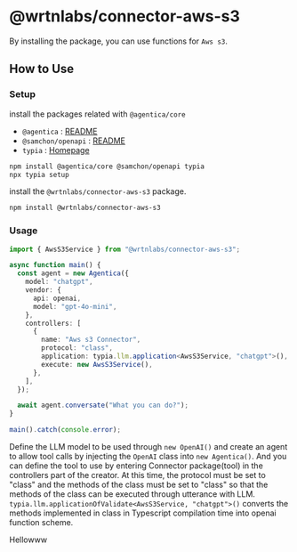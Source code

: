 # @wrtnlabs/connector-aws-s3

By installing the package, you can use functions for `Aws s3`.

## How to Use

### Setup

install the packages related with `@agentica/core`

- `@agentica` : [README](https://github.com/wrtnlabs/agentica)
- `@samchon/openapi` : [README](https://github.com/samchon/openapi)
- `typia` : [Homepage](https://typia.io/)

```bash
npm install @agentica/core @samchon/openapi typia
npx typia setup
```

install the `@wrtnlabs/connector-aws-s3` package.

```bash
npm install @wrtnlabs/connector-aws-s3
```

### Usage

```ts
import { AwsS3Service } from "@wrtnlabs/connector-aws-s3";

async function main() {
  const agent = new Agentica({
    model: "chatgpt",
    vendor: {
      api: openai,
      model: "gpt-4o-mini",
    },
    controllers: [
      {
        name: "Aws s3 Connector",
        protocol: "class",
        application: typia.llm.application<AwsS3Service, "chatgpt">(),
        execute: new AwsS3Service(),
      },
    ],
  });

  await agent.conversate("What you can do?");
}

main().catch(console.error);
```

Define the LLM model to be used through `new OpenAI()` and create an agent to allow tool calls by injecting the `OpenAI` class into `new Agentica()`. And you can define the tool to use by entering Connector package(tool) in the controllers part of the creator. At this time, the protocol must be set to "class" and the methods of the class must be set to "class" so that the methods of the class can be executed through utterance with LLM. `typia.llm.applicationOfValidate<AwsS3Service, "chatgpt">()` converts the methods implemented in class in Typescript compilation time into openai function scheme.

Hellowww